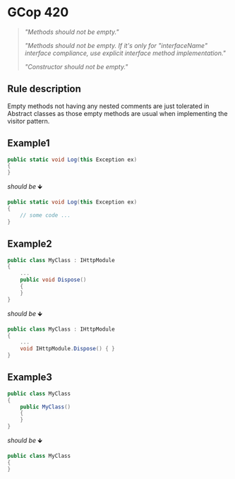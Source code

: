 ﻿# GCop 420

> *"Methods should not be empty."*
>
> *"Methods should not be empty. If it's only for "interfaceName" interface compliance, use explicit interface method implementation."*
> 
> *"Constructor should not be empty."*

## Rule description

Empty methods not having any nested comments are just tolerated in Abstract classes as those empty methods are usual when implementing the visitor pattern.

## Example1

```csharp
public static void Log(this Exception ex)
{
}
```

*should be* 🡻

```csharp
public static void Log(this Exception ex)
{
    // some code ...
}
```

## Example2

```csharp
public class MyClass : IHttpModule
{
    ...
    public void Dispose()
    {
    }
}
```
*should be* 🡻

```csharp
public class MyClass : IHttpModule
{
    ...
    void IHttpModule.Dispose() { }
}
```

## Example3

```csharp
public class MyClass 
{
    public MyClass()
    {
    }
}
```
*should be* 🡻

```csharp
public class MyClass
{
}
```
